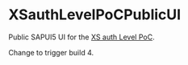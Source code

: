 # XSauthLevelPoCPublicUI
Public SAPUI5 UI for the [XS auth Level PoC](https://github.com/gregorwolf/XSauthLevelPoC). 

Change to trigger build 4.
